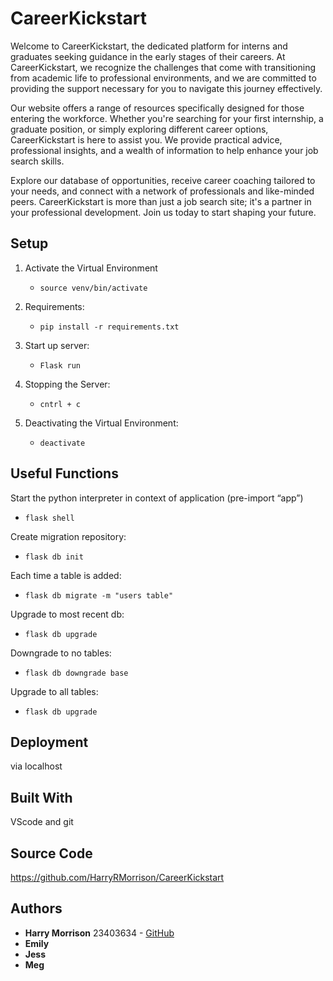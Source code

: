 # CareerKickstart
Welcome to CareerKickstart, the dedicated platform for interns and graduates seeking guidance in the early stages of their careers. At CareerKickstart, we recognize the challenges that come with transitioning from academic life to professional environments, and we are committed to providing the support necessary for you to navigate this journey effectively.

Our website offers a range of resources specifically designed for those entering the workforce. Whether you're searching for your first internship, a graduate position, or simply exploring different career options, CareerKickstart is here to assist you. We provide practical advice, professional insights, and a wealth of information to help enhance your job search skills.

Explore our database of opportunities, receive career coaching tailored to your needs, and connect with a network of professionals and like-minded peers. CareerKickstart is more than just a job search site; it's a partner in your professional development. Join us today to start shaping your future.

## Setup
1. Activate the Virtual Environment
    - <code>source venv/bin/activate</code>

2. Requirements:
    - <code>pip install -r requirements.txt</code>

3. Start up server:
    - <code>Flask run</code>

4. Stopping the Server:
    - <code>cntrl + c</code>

5. Deactivating the Virtual Environment:
    - <code>deactivate</code>

## Useful Functions
Start the python interpreter in context of application (pre-import “app”)
- <code>flask shell</code>

Create migration repository:
- <code>flask db init</code>

Each time a table is added:
- <code>flask db migrate -m "users table"</code>

Upgrade to most recent db:
- <code>flask db upgrade</code>

Downgrade to no tables:
- <code>flask db downgrade base</code>

Upgrade to all tables:
- <code>flask db upgrade</code>

## Deployment
via localhost

## Built With
VScode and git

## Source Code
https://github.com/HarryRMorrison/CareerKickstart

## Authors

* **Harry Morrison** 23403634 - [GitHub](https://github.com/HarryRMorrison)
* **Emily**
* **Jess**
* **Meg**

